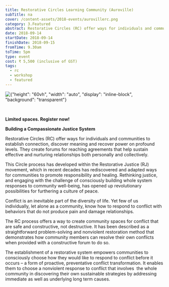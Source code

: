 ```yaml
---
title: Restorative Circles Learning Community (Auroville)
subTitle: na
cover: /content-assets/2018-events/aurovillerc.png
category: 3.Featured
abstract: Restorative Circles (RC) offer ways for individuals and communities to establish connection, discover meaning and recover power on profound levels.
date: 2018-09-14
startDate: 2018-09-14
finishDate: 2018-09-15
fromTime: 9.30am
toTime: 5pm
type: event
cost: ₹ 5,500 (inclusive of GST)
tags:
  - rc
  - workshop
  - featured
---
```


![{"height": "60vh", "width": "auto", "display": "inline-block", "background": "transparent"}](/content-assets/2018-events/rcintro_800X1200.png)

&nbsp;

**Limited spaces. Register now!**

**Building a Compassionate Justice System**

Restorative Circles (RC) offer ways for individuals and communities to establish connection, discover meaning and recover power on profound levels. They create forums for reaching agreements that help sustain effective and nurturing relationships both personally and collectively.

This Circle process has developed within the Restorative Justice (RJ) movement, which in recent decades has rediscovered and adapted ways for communities to promote responsibility and healing. Rethinking justice, and engaging with the challenge of consciously building whole system responses to community well-being, has opened up revolutionary possibilities for furthering a culture of peace.

Conflict is an inevitable part of the diversity of life. Yet few of us individually, let alone as a community, know how to respond to conflict with behaviors that do not produce pain and damage relationships.

The RC process offers a way to create community spaces for conflict that are safe and constructive, not destructive. It has been described as a straightforward problem-solving and nonviolent restoration method that demonstrates how community members can resolve their own conflicts when provided with a constructive forum to do so.

The establishment of a restorative system empowers communities to consciously choose how they would like to respond to conflict before it occurs – a form of proactive, preventative conflict transformation. It enables them to choose a nonviolent response to conflict that involves  the whole community in discovering their own sustainable strategies by addressing immediate as well as underlying long term causes.